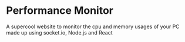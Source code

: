 # Performance Monitor
    
   A supercool website to monitor the cpu and memory usages of your PC made up using socket.io, Node.js and React
